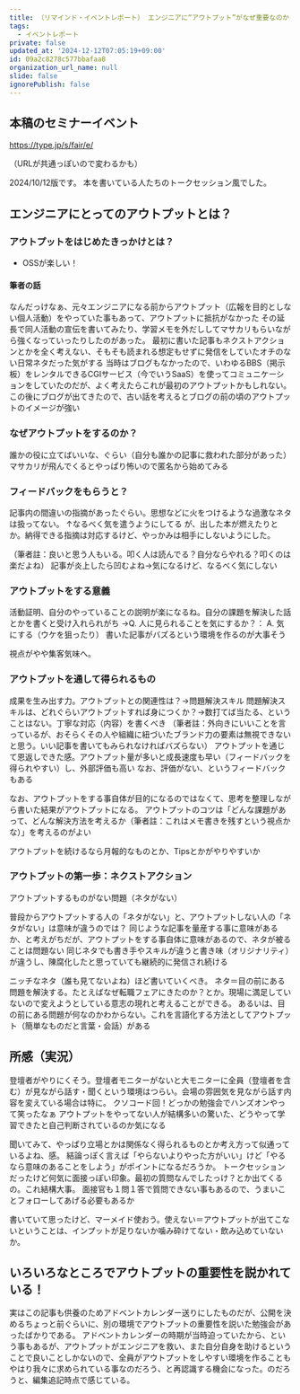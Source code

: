 ```yaml
---
title: （リマインド・イベントレポート） エンジニアに“アウトプット”がなぜ重要なのか
tags:
  - イベントレポート
private: false
updated_at: '2024-12-12T07:05:19+09:00'
id: 09a2c8278c577bbafaa8
organization_url_name: null
slide: false
ignorePublish: false
---
```

## 本稿のセミナーイベント
https://type.jp/s/fair/e/

（URLが共通っぽいので変わるかも）

2024/10/12版です。
本を書いている人たちのトークセッション風でした。

## エンジニアにとってのアウトプットとは？
### アウトプットをはじめたきっかけとは？
- OSSが楽しい！

#### 筆者の話
なんだっけなぁ、元々エンジニアになる前からアウトプット（広報を目的としない個人活動）をやっていた事もあって、アウトプットに抵抗がなかった
その延長で同人活動の宣伝を書いてみたり、学習メモを外だししてマサカリもらいながら強くなっていったりしたのがあった。
最初に書いた記事もネクストアクションとかを全く考えない、そもそも読まれる想定もせずに発信をしていたオチのない日常ネタだった気がする
当時はブログもなかったので、いわゆるBBS（掲示板）をレンタルできるCGIサービス（今でいうSaaS）を使ってコミュニケーションをしていたのだが、よく考えたらこれが最初のアウトプットかもしれない。
この後にブログが出てきたので、古い話を考えるとブログの前の頃のアウトプットのイメージが強い

### なぜアウトプットをするのか？
誰かの役に立てばいいな、ぐらい（自分も誰かの記事に救われた部分があった）
マサカリが飛んでくるとやっぱり怖いので匿名から始めてみる

### フィードバックをもらうと？
記事内の間違いの指摘があったぐらい。思想などに火をつけるような過激なネタは扱ってない。
↑なるべく気を遣うようにしてる
が、出した本が燃えたりとか。納得できる指摘は対応するけど、やっかみは相手にしないようにした。

（筆者註：良いと思う人もいる。叩く人は読んでる？自分ならやれる？叩くのは楽だよね）
記事が炎上したら凹むよね→気になるけど、なるべく気にしない

### アウトプットをする意義
活動証明、自分のやっていることの説明が楽になるね。自分の課題を解決した話とかを書くと受け入れられがち
→Q. 人に見られることを気にするか？： A. 気にする（ウケを狙ったり）
書いた記事がバズるという環境を作るのが大事そう

視点がやや集客気味へ。

### アウトプットを通して得られるもの
成果を生み出す力。アウトプットとの関連性は？→問題解決スキル
問題解決スキルは、どれぐらいアウトプットすれば身につくか？→数打てば当たる、ということはない。丁寧な対応（内容）を書くべき
（筆者註：外向きにいいことを言っているが、おそらくその人や組織に紐づいたブランド力の要素は無視できないと思う。いい記事を書いてもみられなければバズらない）
アウトプットを通じて恩返しできた感。アウトプット量が多いと成長速度も早い（フィードバックを得られやすい）し、外部評価も高い
なお、評価がない、というフィードバックもある

なお、アウトプットをする事自体が目的になるのではなくて、思考を整理しながら書いた結果がアウトプットになる。
アウトプットのコツは「どんな課題があって、どんな解決方法を考えるか（筆者註：これはメモ書きを残すという視点かな）」を考えるのがよい

アウトプットを続けるなら月報的なものとか、Tipsとかがやりやすいか

### アウトプットの第一歩：ネクストアクション
アウトプットするものがない問題（ネタがない）

普段からアウトプットする人の「ネタがない」と、アウトプットしない人の「ネタがない」は意味が違うのでは？
同じような記事を量産する事に意味があるか、と考えがちだが、アウトプットをする事自体に意味があるので、ネタが被ることは問題ない
同じネタでも書き手やスキルが違うと書き味（オリジナリティ）が違うし、陳腐化したと思っていても継続的に発信され続ける

ニッチなネタ（誰も見てないよね）ほど書いていくべき。
ネタ＝目の前にある問題を解決する。たとえばなぜ転職フェアにきたのか？とか。現場に満足していないので変えようとしている意志の現れと考えることができる。
あるいは、目の前にある問題が何なのかわからない。これを言語化する方法としてアウトプット（簡単なものだと言葉・会話）がある

## 所感（実況）
登壇者がやりにくそう。登壇者モニターがないと大モニターに全員（登壇者を含む）が見ながら話す・聞くという環境はつらい。会場の雰囲気を見ながら話す内容を変えている場合は特に。
クソコード回！どっかの勉強会でハンズオンやって笑ったなぁ
アウトプットをやってない人が結構多いの驚いた、どうやって学習できたと自己判断されているのか気になる

聞いてみて、やっぱり立場とかは関係なく得られるものとか考え方って似通っているよね、感。
結論っぽく言えば「やらないよりやった方がいい」けど「やるなら意味のあることをしよう」がポイントになるだろうか。
トークセッションだったけど何気に面接っぽい印象。最初の質問なんでしたっけ？とか出てくるの。これ結構大事。
面接官も１問１答で質問できない事もあるので、うまいことフォローしてあげる必要もあるか

書いていて思ったけど、マーメイド使おう。使えない＝アウトプットが出てこないということは、インプットが足りないか噛み砕けてない・飲み込めていないか。

## いろいろなところでアウトプットの重要性を説かれている！
実はこの記事も供養のためアドベントカレンダー送りにしたものだが、公開を決めるちょっと前ぐらいに、別の環境でアウトプットの重要性を説いた勉強会があったばかりである。
アドベントカレンダーの時期が当時迫っていたから、という事もあるが、アウトプットがエンジニアを救い、また自分自身を助けるということで良いことしかないので、全員がアウトプットをしやすい環境を作ることもやはり我々に求められている事なのだろう、と再認識する機会になった。のだろうと、編集追記時点で感じている。
